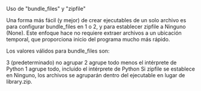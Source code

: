 Uso de "bundle_files" y "zipfile"

Una forma más fácil (y mejor) de crear ejecutables de un solo archivo es para configurar bundle_files en 1 o 2, y para establecer zipfile a Ninguno (None). Este enfoque hace no requiere extraer archivos a un ubicación temporal, que proporciona inicio del programa mucho más rápido.

Los valores válidos para bundle_files son:

3 (predeterminado) no agrupar
2 agrupe todo menos el intérprete de Python
1 agrupe todo, incluido el intérprete de Python
Si zipfile se establece en Ninguno, los archivos se agruparán dentro del ejecutable en lugar de library.zip.